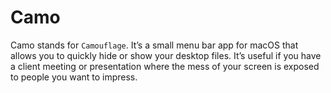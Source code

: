 # Camo

Camo stands for `Camouflage`. It’s a small menu bar app for macOS that allows you to quickly hide or show your desktop files. It’s useful if you have a client meeting or presentation where the mess of your screen is exposed to people you want to impress.
